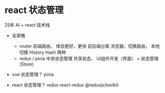 # react 状态管理
25年 AI + react 技术栈

- 全家桶
  - router  前端路由， 体验更好，更快
    前后端分离 
    浏览器，切换路由， 本地切换
    History Hash 两种
  - redux / pinia 
    中央状态管理
    共享状态、 UI组件开发（界面） + 状态管理(Store)
  

- vue 状态管理？
  pinia
- react 状态管理？
  redux
  react-redux
  @reduxjs/toolkit
  